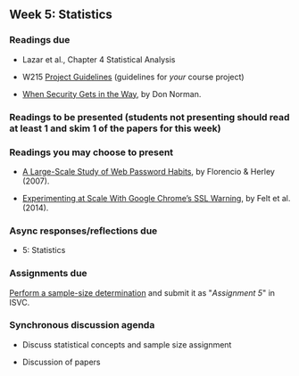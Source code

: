 ## Week 5: Statistics

### Readings due

  - Lazar et al., Chapter 4 Statistical Analysis

  - W215 [Project Guidelines](/project/)  (guidelines for *your* course project)

  - [When Security Gets in the Way](https://jnd.org/when_security_gets_in_the_way/), by Don Norman.
  
### Readings to be presented (students not presenting should read at least 1 and skim 1 of the papers for this week) 

  
### Readings you may choose to present

  - [A Large-Scale Study of Web Password Habits](https://cormac.herley.org/docs/www2007.pdf), by Florencio & Herley (2007).

  - [Experimenting at Scale With Google Chrome’s SSL Warning](https://static.googleusercontent.com/media/research.google.com/en//pubs/archive/41927.pdf), by Felt et al. (2014).


### Async responses/reflections due

  - 5: Statistics


### Assignments due

[Perform a sample-size determination](/assignments/sample-size.md) and submit it as "*Assignment 5*" in ISVC.


### Synchronous discussion agenda

  - Discuss statistical concepts and sample size assignment

  - Discussion of papers
